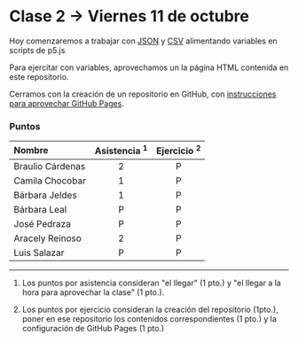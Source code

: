 # Clase 2 → Viernes 11 de octubre

Hoy comenzaremos a trabajar con [JSON](https://www.json.org/json-es.html) y [CSV](https://es.wikipedia.org/wiki/Valores_separados_por_comas) alimentando variables en scripts de p5.js

Para ejercitar con variables, aprovechamos un la página HTML contenida en este repositorio. 

Cerramos con la creación de un repositorio en GitHub, con [instrucciones para aprovechar GitHub Pages](https://youtu.be/bFVtrlyH-kc).

### Puntos

| Nombre | Asistencia <sup>1</sup> | Ejercicio <sup>2</sup> |
|:-----------------|:---:|:---:|
| Braulio Cárdenas | 2 | P | 
| Camila Chocobar  | 1 | P | 
| Bárbara Jeldes   | 1 | P | 
| Bárbara Leal     | P | P | 
| José Pedraza     | P | P |
| Aracely Reinoso  | 2 | P | 
| Luis Salazar     | P | P | 

------
   
  1. Los puntos por asistencia consideran "el llegar" (1 pto.) y "el llegar a la hora para aprovechar la clase" (1 pto.).
  
  2. Los puntos por ejercicio consideran la creación del repositorio (1pto.), poner en ese repositorio los contenidos correspondientes (1 pto.) y la configuración de GitHub Pages (1 pto.) 
